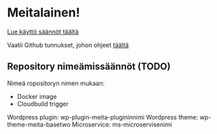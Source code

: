 # Meitalainen! 

[Lue käyttö säännöt täältä](../README.md)

Vaatii Github tunnukset, johon ohjeet [täältä](https://meitafi.sharepoint.com/:w:/s/Meita-Intra/EVqPVCA8615Lhuim4gh7AsUBQCLEEgnMxM5ejVle7VPLQQ?e=OnuLe7)

## Repository nimeämissäännöt (TODO)

Nimeä ropositoryn nimen mukaan:
- Docker image
- Cloudbuild trigger

Wordpress plugin: wp-plugin-meita-plugininnimi
Wordpress theme: wp-theme-meita-basetwo
Microservice: ms-microservisenimi
